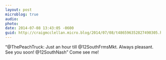 ```yaml
---
layout: post
microblog: true
audio: 
photo: 
date: 2014-07-08 13:43:05 -0600
guid: http://craigmcclellan.micro.blog/2014/07/08/t486596352827490305.html
---
```

“@ThePeachTruck: Just an hour till @12SouthFrmsMkt. Always pleasant. See you soon! @12SouthNash” Come see me!
